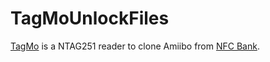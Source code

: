 # TagMoUnlockFiles

[TagMo](https://github.com/HiddenRamblings/TagMo) is a NTAG251 reader to clone Amiibo from [NFC Bank](https://nfc-bank.com/bins.php).

